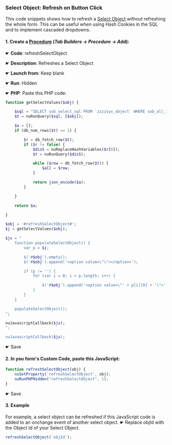 ### Select Object: Refresh on Button Click

This code snippets shows how to refresh a [Select Object](https://wiki.nubuilder.net/nubuilderforte/index.php/Objects#Form_Tab) without refreshing the whole form.
This can be useful when using Hash Cookies in the SQL and to implement cascaded dropdowns.

#### 1. Create a [Procedure](https://wiki.nubuilder.net/nubuilderforte/index.php/Procedures)  (*Tab Builders -> Procedure -> Add*):

☛ **Code**: refreshSelectObject

☛ **Description**: Refreshes a Select Object

☛ **Launch from**: Keep blank

☛ **Run**: Hidden

☛ **PHP**: Paste this PHP code:

```php
function getSelectValues($obj) {

    $sql = "SELECT sob_select_sql FROM `zzzzsys_object` WHERE sob_all_id = ?";
    $t = nuRunQuery($sql, [$obj]);

    $a = [];
    if (db_num_rows($t) == 1) {

        $r = db_fetch_row($t);
        if ($r != false) {
            $disS = nuReplaceHashVariables($r[0]);
            $t = nuRunQuery($disS);

            while ($row = db_fetch_row($t)) {
                $a[] = $row;
            }

            return json_encode($a);
        }

    }

    return $a;

}

$obj = '#refreshSelectObject#';
$j = getSelectValues($obj);

$js = "
	function populateSelectObject() {
		var p = $j;

		$('#$obj').empty();
		$('#$obj').append('<option value=\"\"></option>');

		if (p != '') {
			for (var i = 0; i < p.length; i++) {

				$('#$obj').append('<option value=\"' + p[i][0] + '\">' + p[i][1] + '</option>');
			}
		}
	}

	populateSelectObject();
";

nuJavascriptCallback($js);
";

nuJavascriptCallback($js);
```

☛ Save

#### 2. In you form's Custom Code, paste this JavaScript:

```javascript
function refreshSelectObject(obj) {
    nuSetProperty('refreshSelectObject', obj);
    nuRunPHPHidden("refreshSelectObject", 1);
}
```

☛ Save


#### 3.  Example

For example, a select object can be refreshed if this JavaScript code is added to an onchange event of another select object.
☛  Replace objId with the Object Id of your Select Object.

```javascript   
refreshSelectObject('objId');    
```
